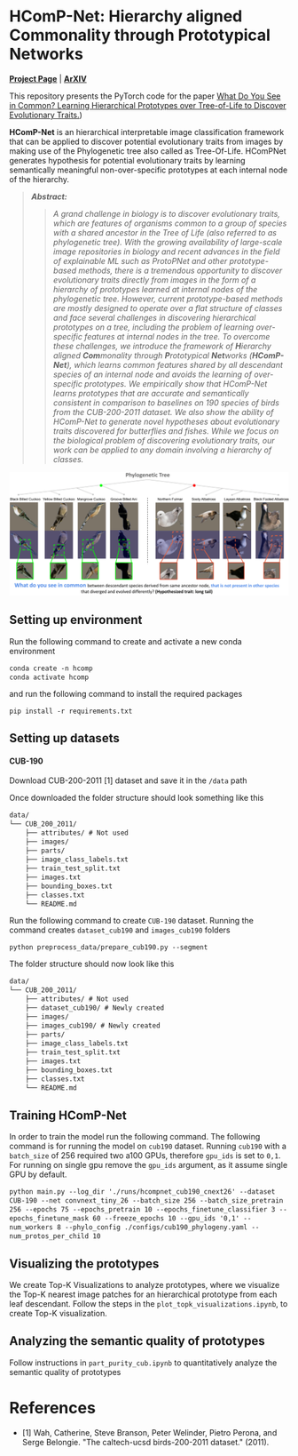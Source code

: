 # HComP-Net: Hierarchy aligned Commonality through Prototypical Networks

[**Project Page**](https://imageomics.github.io/HComPNet/)  |  [**ArXIV**](https://arxiv.org/abs/2409.02335) 

This repository presents the PyTorch code for the paper [What Do You See in Common? Learning Hierarchical Prototypes over Tree-of-Life to Discover Evolutionary Traits.](https://arxiv.org/abs/2409.02335))



**HComP-Net** is an hierarchical interpretable image classification framework that can be applied to discover potential evolutionary traits from images by making use of the Phylogenetic tree also called as Tree-Of-Life. HComPNet generates hypothesis for potential evolutionary traits by learning semantically meaningful non-over-specific prototypes at each internal node of the hierarchy.

> ***Abstract:*** 
>> *A grand challenge in biology is to discover evolutionary traits, which are features of organisms common to a group of species with a shared ancestor in the Tree of Life (also referred to as phylogenetic tree). With the growing availability of large-scale image repositories in biology and recent advances in the field of explainable ML such as ProtoPNet and other prototype-based methods, there is a tremendous opportunity to discover evolutionary traits directly from images in the form of a hierarchy of prototypes learned at internal nodes of the phylogenetic tree. However, current prototype-based methods are mostly designed to operate over a flat structure of classes and face several challenges in discovering hierarchical prototypes on a tree, including the problem of learning over-specific features at internal nodes in the tree. To overcome these challenges, we introduce the framework of **H**ierarchy aligned **Com**monality through **P**rototypical **Net**works (**HComP-Net**), which learns common features shared by all descendant species of an internal node and avoids the learning of over-specific prototypes. We empirically show that HComP-Net learns prototypes that are accurate and semantically consistent in comparison to baselines on 190 species of birds from the CUB-200-2011 dataset. We also show the ability of HComP-Net to generate novel hypotheses about evolutionary traits discovered for butterflies and fishes. While we focus on the biological problem of discovering evolutionary traits, our work can be applied to any domain involving a hierarchy of classes.*

![Objective of HComP-Net](assets/HComPNet_teaser.png)

## Setting up environment
Run the following command to create and activate a new conda environment
```
conda create -n hcomp
conda activate hcomp
```
and run the following command to install the required packages
```
pip install -r requirements.txt
```

## Setting up datasets

#### CUB-190

Download CUB-200-2011 [1] dataset and save it in the ```/data``` path

Once downloaded the folder structure should look something like this  
```
data/
└── CUB_200_2011/
    ├── attributes/ # Not used
    ├── images/
    ├── parts/ 
    ├── image_class_labels.txt
    ├── train_test_split.txt
    ├── images.txt
    ├── bounding_boxes.txt
    ├── classes.txt
    └── README.md
```

Run the following command to create ```CUB-190``` dataset. Running the command creates ```dataset_cub190``` and ```images_cub190``` folders

```
python preprocess_data/prepare_cub190.py --segment
```

The folder structure should now look like this  
```
data/
└── CUB_200_2011/
    ├── attributes/ # Not used
    ├── dataset_cub190/ # Newly created
    ├── images/
    ├── images_cub190/ # Newly created
    ├── parts/ 
    ├── image_class_labels.txt
    ├── train_test_split.txt
    ├── images.txt
    ├── bounding_boxes.txt
    ├── classes.txt
    └── README.md
```

## Training HComP-Net
In order to train the model run the following command.
The following command is for running the model on ```cub190``` dataset. Running ```cub190``` with a ```batch_size``` of 256 required two a100 GPUs, therefore ```gpu_ids``` is set to ```0,1```. For running on single gpu remove the ```gpu_ids``` argument, as it assume single GPU by default.
```
python main.py --log_dir './runs/hcompnet_cub190_cnext26' --dataset CUB-190 --net convnext_tiny_26 --batch_size 256 --batch_size_pretrain 256 --epochs 75 --epochs_pretrain 10 --epochs_finetune_classifier 3 --epochs_finetune_mask 60 --freeze_epochs 10 --gpu_ids '0,1' --num_workers 8 --phylo_config ./configs/cub190_phylogeny.yaml --num_protos_per_child 10
```

## Visualizing the prototypes

We create Top-K Visualizations to analyze prototypes, where we visualize the Top-K nearest image patches for an hierarchical prototype from each leaf descendant. Follow the steps in the ```plot_topk_visualizations.ipynb```, to create Top-K visualization.

## Analyzing the semantic quality of prototypes

Follow instructions in ```part_purity_cub.ipynb``` to quantitatively analyze the semantic quality of prototypes


# References

- [1] Wah, Catherine, Steve Branson, Peter Welinder, Pietro Perona, and Serge Belongie. "The caltech-ucsd birds-200-2011 dataset." (2011).
